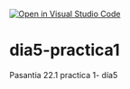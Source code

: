 [![Open in Visual Studio Code](https://classroom.github.com/assets/open-in-vscode-f059dc9a6f8d3a56e377f745f24479a46679e63a5d9fe6f495e02850cd0d8118.svg)](https://classroom.github.com/online_ide?assignment_repo_id=7362490&assignment_repo_type=AssignmentRepo)
# dia5-practica1
Pasantia 22.1 practica 1- día5
